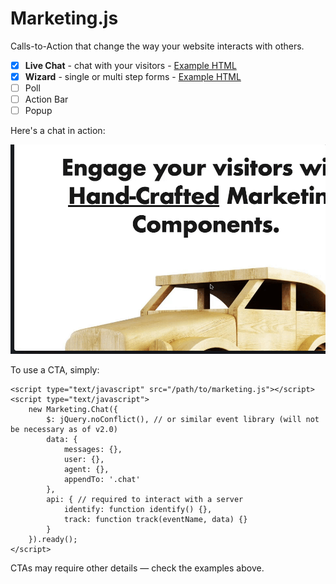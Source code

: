 # Marketing.js

Calls-to-Action that change the way your website interacts with others.

- [x] **Live Chat** - chat with your visitors - [Example HTML](./ctas/chat/demo.html)
- [x] **Wizard** - single or multi step forms - [Example HTML](./ctas/wizard/demo.html)
- [ ] Poll
- [ ] Action Bar
- [ ] Popup

Here's a chat in action:

![Introduction](./assets/intro.gif "Introduction")

To use a CTA, simply:

```
<script type="text/javascript" src="/path/to/marketing.js"></script>
<script type="text/javascript">
    new Marketing.Chat({
        $: jQuery.noConflict(), // or similar event library (will not be necessary as of v2.0)
        data: {
            messages: {},
            user: {},
            agent: {},
            appendTo: '.chat'
        },
        api: { // required to interact with a server
            identify: function identify() {},
            track: function track(eventName, data) {}
        }
    }).ready();
</script>
```

CTAs may require other details &mdash; check the examples above.
